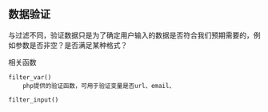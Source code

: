 
## 数据验证
与过滤不同，验证数据只是为了确定用户输入的数据是否符合我们预期需要的，例如参数是否非空？是否满足某种格式？

相关函数
```
filter_var()
	php提供的验证函数，可用于验证变量是否url、email、

filter_input()

```